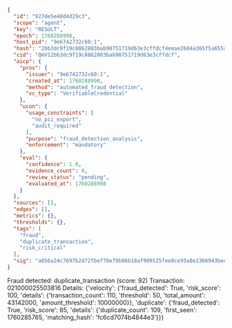 ```json
{
  "id": "927de5e48d4d29c3",
  "scope": "agent",
  "key": "RESULT",
  "epoch": 1760288998,
  "host_pid": "9e6742732c60:1",
  "hash": "2bb3dc9f19c8862803bab90751719d63e3cffdcf4eeae2684a365f5a655ad77b",
  "cid": "QmV12bb3dc9f19c8862803bab90751719d63e3cffdcf",
  "aicp": {
    "prov": {
      "issuer": "9e6742732c60:1",
      "created_at": 1760288998,
      "method": "automated_fraud_detection",
      "vc_type": "VerifiableCredential"
    },
    "ucon": {
      "usage_constraints": [
        "no_pii_export",
        "audit_required"
      ],
      "purpose": "fraud_detection_analysis",
      "enforcement": "mandatory"
    },
    "eval": {
      "confidence": 1.0,
      "evidence_count": 0,
      "review_status": "pending",
      "evaluated_at": 1760288998
    }
  },
  "sources": [],
  "edges": [],
  "metrics": {},
  "thresholds": {},
  "tags": [
    "fraud",
    "duplicate_transaction",
    "risk_critical"
  ],
  "sig": "a856a24c7697b2472fbef78e79b06b18af909525fee8ce93a8e2366943bed5be"
}
```

Fraud detected: duplicate_transaction (score: 92)
Transaction: 021000025503816
Details: {'velocity': {'fraud_detected': True, 'risk_score': 100, 'details': {'transaction_count': 110, 'threshold': 50, 'total_amount': 43142000, 'amount_threshold': 10000000}}, 'duplicate': {'fraud_detected': True, 'risk_score': 85, 'details': {'duplicate_count': 109, 'first_seen': 1760285765, 'matching_hash': 'fc6cd7074b4844e3'}}}